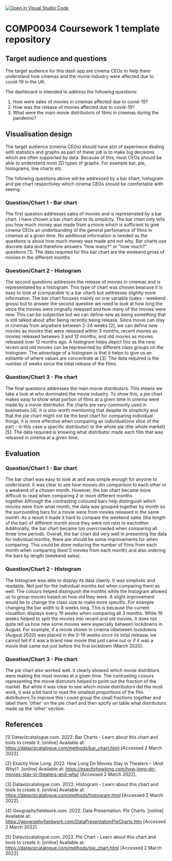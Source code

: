 [![Open in Visual Studio Code](https://classroom.github.com/assets/open-in-vscode-f059dc9a6f8d3a56e377f745f24479a46679e63a5d9fe6f495e02850cd0d8118.svg)](https://classroom.github.com/online_ide?assignment_repo_id=6713246&assignment_repo_type=AssignmentRepo)
# COMP0034 Coursework 1 template repository


## Target audience and questions

The target audience for this dash app are cinema CEOs to help them understand how cinemas and the movie industry were affected due to covid-19 in the UK.

The dashboard is intended to address the following questions:
1) How were sales of movies in cinemas affected due to covid-19?
2) How was the release of movies affected due to covid-19?
3) What were the main movie distributors of films in cinemas during the pandemic?


## Visualisation design

The target audience (cinema CEOs) should have alot of experinece dealing with statistics and graphs as part of theier job is to make big decisions which are often supported by data. Because of this, most CEOs should be able to understand most 2D types of graphs. For example bar, pie, histograms, line charts etc.

The following questions above will be addressed by a bar chart, histogram and pie chart respectivley which cinema CEOs should be comfortable with seeing.

### Question/Chart 1 - Bar chart
The first question addresses sales of movies and is represensted by a bar chart. I have chosen a bar chart due to its simplicty. The bar chart only tells you how much money was made from a movie which is sufficient to give cinema CEOs an undertsanding of the general perfomance of films in cinemas at a given time. No additional information is needed as the questions is about how much money was made and not why. Bar charts use discrete data and therefore answers "how many?" or "how much?" questions [1]. The data required for this bar chart are the weekend gross of movies in the different months.

### Question/Chart 2 - Histogram
The second questions addresses the release of movies in cinemas and is representated by a histogram. This type of chart was chosen beacuse it is easy to look at (comparable to a bar chart) but addresses slighlty more information. The bar chart focuses mainly on one variable (sales - weekend gross) but to answer the second question we need to look at how long the since the movies were orignally released and how many of the movies were new. This can be subjective but we can define new as being something that is still talked about after being recently being release. Since movie can stay in cinemas from anywhere between 2-24 weeks [2], we can define new movies as movies that were released within 3 months, recent movies as movies released between 3 and 12 months, and old movies as movies released over 12 months ago. A histogram helps depict this as the new, recent and old movies can be represented by different class groups on the histogram. The advantage of a histogram is that it helps to give us an estiamte of where values are concentrate at [3]. The data required is the number of weeks since the intial release of the films.

### Question/Chart 3 - Pie chart
The final questions addresses the main movie distributors. This means we take a look at who dominated the movie industry. To show this, a pie chart makes easy to show what portion of films at a given time in cinema were made by a movie distributor. Pie charts are very commonly used in businesses [4]. It is also worth mentioning that despite its simplicity and that the pie chart might not be the best chart for comparing individual things, it is more effective when comparing an individual(one slice of the part - in this case a specific distributor) to the whole pie (the whole market)[5]. The data required is knowing what distributor made each film that was released in cinema at a given time.



## Evaluation

### Question/Chart 1 - Bar chart
The bar chart was easy to look at and was simple enough for anyone to understand. It was clear to see how movies din comparison to each other in a weekend of a chosen month. However, the bar chart became more difficult to read when comparing 2 or more different months together.Although the contrasting coloured bars help distinguish which movies were from what month, the data was grouped together by month so the surrounding bars for a movie were from movies released in the same month. As a result it made it hard to compare the weekend sales (the length of the bar) of different month since they were not next to eachother. Additonally, the bar chart became too overcrowded when comparing all three time periods. Overall, the bar chart did very well in presenting the data for individual months, there are should be some improvements for when comparing. This could be done reducing the number of films from each month when comparing (best 5 movies from each month) and also ordering the bars by length (weekend sales).

### Question/Chart 2 - Histogram
The histogram wsa able to display its data claerly. It was simplistic and readable. Not just for the individual months but when comparing them as well. The colours helped distinguish the months while the histogram allowed us to group movies based on how old they were. A slight improvement would be to change the class size to make more specific. For example changing the bar width to 8 weeks long. This is because the current visualtion displays every 19 weeks when comparing all 3 months. While 19 weeks helped to split the movies into recent and old movies, it does not quite tell us how new some movies were especially between lockdowns in August. For example, if a movie shown in cinema inbetween lockdowns (Augsut 2020) was placed in the 0-19 weeks since its intial releasw, we cannot tell if it was a brand new movie that just came out or if it was a movie that came out just before the first lockdown (March 2020).

### Question/Chart 3 - Pie chart
The pie chart also worked well. it clearly showed which movie distribtors were making the most movies at a given time. The contrasting colours representing the movie distrutors helped to point out the fraction of the market. But while it was clear to see which movie distributors did the most work, it was a bit hard to read the smallest proportions of the film distributors.To improve this i could group the small fractions together and label them 'other' on the pie chart and then spcify on  table what distributors made up the 'other' section.

## References

[1] Datavizcatalogue.com. 2022. Bar Charts - Learn about this chart and tools to create it. [online] Available at: <https://datavizcatalogue.com/methods/bar_chart.html> [Accessed 2 March 2022].

[2] Exactly How Long. 2022. How Long Do Movies Stay in Theaters – (And Why)?. [online] Available at: <https://exactlyhowlong.com/how-long-do-movies-stay-in-theaters-and-why/> [Accessed 2 March 2022].

[3] Datavizcatalogue.com. 2022. Histogram - Learn about this chart and tools to create it. [online] Available at: <https://datavizcatalogue.com/methods/histogram.html> [Accessed 2 March 2022].

[4] Geographyfieldwork.com. 2022. Data Presentation: Pie Charts. [online] Available at: <https://geographyfieldwork.com/DataPresentationPieCharts.htm> [Accessed 2 March 2022].

[5] Datavizcatalogue.com. 2022. Pie Chart - Learn about this chart and tools to create it. [online] Available at: <https://datavizcatalogue.com/methods/pie_chart.html> [Accessed 2 March 2022].